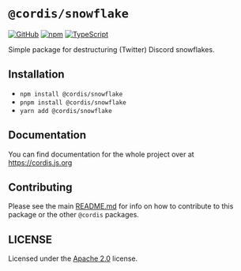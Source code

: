 # `@cordis/snowflake`  

[![GitHub](https://img.shields.io/badge/License-Apache%202.0-yellow.svg)](https://github.com/cordis-lib/cordis/blob/main/LICENSE)
[![npm](https://img.shields.io/npm/v/@cordis/snowflake?color=crimson&logo=npm)](https://www.npmjs.com/package/@cordis/snowflake)
[![TypeScript](https://github.com/cordis-lib/cordis/actions/workflows/quality.yml/badge.svg)](https://github.com/cordis-lib/cordis/actions/workflows/quality.yml)

Simple package for destructuring (Twitter) Discord snowflakes.

## Installation
- `npm install @cordis/snowflake` 
- `pnpm install @cordis/snowflake` 
- `yarn add @cordis/snowflake`

## Documentation
You can find documentation for the whole project over at https://cordis.js.org

## Contributing
Please see the main [README.md](https://github.com/cordis-lib/cordis) for info on how to contribute to this package or the other `@cordis` packages.

## LICENSE
Licensed under the [Apache 2.0](https://github.com/cordis-lib/cordis/blob/main/LICENSE) license.